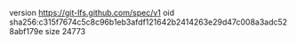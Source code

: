 version https://git-lfs.github.com/spec/v1
oid sha256:c315f7674c5c8c96b1eb3afdf121642b2414263e29d47c008a3adc528abf179e
size 24773
